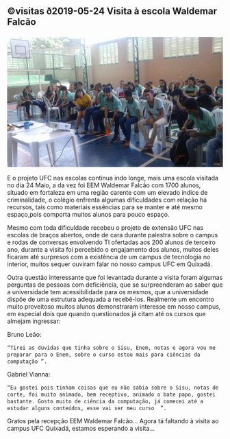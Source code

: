 ## ©visitas ð2019-05-24 Visita à escola Waldemar Falcão
###
![](__capa.jpg)

E o projeto UFC nas escolas continua indo longe, mais uma escola visitada no dia 24 Maio, a da vez foi EEM Waldemar Falcão com 1700 alunos, situado em fortaleza em uma região carente com um elevado índice de criminalidade, o colégio enfrenta algumas dificuldades com relação há recursos, tais como materiais essências para se manter e até mesmo espaço,pois comporta muitos alunos para pouco espaço.

Mesmo com toda dificuldade recebeu o projeto de extensão UFC nas escolas de braços abertos, onde de cara durante palestra sobre o campus e rodas de conversas envolvendo TI ofertadas aos 200 alunos de terceiro ano, durante a visita foi percebido o engajamento dos alunos, muitos deles ficaram até surpresos com a existência de um campus de tecnologia no interior, muitos sequer ouviram falar no nosso campus UFC em Quixadá.

Outra questão interessante que foi levantada durante a visita foram algumas perguntas de pessoas com deficiência, que se surpreenderam ao saber que a universidade tem acessibilidade para os mesmos, que a universidade dispõe de uma estrutura adequada a recebê-los. Realmente um encontro muito proveitoso muitos alunos demonstraram interesse em nosso campus, em especial dois que quando questionados já citam até os cursos que almejam ingressar:

Bruno Leão:

    “Tirei as duvidas que tinha sobre o Sisu, Enem, notas e agora vou me preparar para o Enem, sobre o curso estou mais para ciências da computação ”.

Gabriel Vianna:

    “Eu gostei pois tinham coisas que eu não sabia sobre o Sisu, notas de corte, foi muito animado, bem receptivo, animado o bate papo, gostei bastante. Gosto muito de ciência da computação, já comecei até a estudar alguns conteúdos, esse vai ser meu curso  ”.


Gratos pela recepção EEM Waldemar Falcão... Agora tá faltando à visita ao campus UFC Quixadá, estamos esperando a visita...
